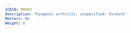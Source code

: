 ```yaml
---
ICD10: M0093
Description: "Pyogenic arthritis, unspecified: Forearm"
Matters: No
Weight: 0
---
```


